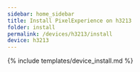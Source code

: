 ```yaml
---
sidebar: home_sidebar
title: Install PixelExperience on h3213
folder: install
permalink: /devices/h3213/install
device: h3213
---
```

{% include templates/device_install.md %}

